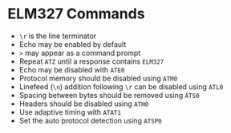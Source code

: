 # ELM327 Commands

* `\r` is the line terminator
* Echo may be enabled by default
* `>` may appear as a command prompt
* Repeat `ATZ` until a response contains `ELM327`
* Echo may be disabled with `ATE0`
* Protocol memory should be disabled using `ATM0`
* Linefeed (`\n`) addition following `\r` can be disabled using `ATL0`
* Spacing between bytes should be removed using `ATS0`
* Headers should be disabled using `ATH0`
* Use adaptive timing with `ATAT1`
* Set the auto protocol detection using `ATSP0`